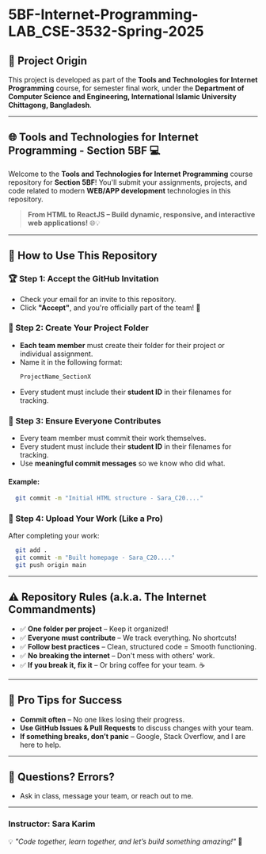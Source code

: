 # 5BF-Internet-Programming-LAB_CSE-3532-Spring-2025

## 📍 Project Origin
This project is developed as part of the **Tools and Technologies for Internet Programming** course, for semester final work, under the **Department of Computer Science and Engineering, International Islamic University Chittagong, Bangladesh**.

---

## 🌐 Tools and Technologies for Internet Programming - Section 5BF 💻  
Welcome to the **Tools and Technologies for Internet Programming** course repository for **Section 5BF**! You'll submit your assignments, projects, and code related to modern **WEB/APP development** technologies in this repository.

> **From HTML to ReactJS – Build dynamic, responsive, and interactive web applications!** 🌐💡

---

## 📌 How to Use This Repository  

### 🏆 Step 1: Accept the GitHub Invitation  
- Check your email for an invite to this repository.  
- Click **"Accept"**, and you're officially part of the team! 🎉  

### 📂 Step 2: Create Your Project Folder  
- **Each team member** must create their folder for their project or individual assignment.  
- Name it in the following format:  
  ```bash
  ProjectName_SectionX
  ```
- Every student must include their **student ID** in their filenames for tracking.

### 🤝 Step 3: Ensure Everyone Contributes  
- Every team member must commit their work themselves.
- Every student must include their **student ID** in their filenames for tracking.
- Use **meaningful commit messages** so we know who did what.

#### Example:  
```bash
  git commit -m "Initial HTML structure - Sara_C20...."
```

### 🚀 Step 4: Upload Your Work (Like a Pro)  
After completing your work:
```bash
  git add .
  git commit -m "Built homepage - Sara_C20...."
  git push origin main
```

---

## ⚠️ Repository Rules (a.k.a. The Internet Commandments)
- ✅ **One folder per project** – Keep it organized!
- ✅ **Everyone must contribute** – We track everything. No shortcuts!
- ✅ **Follow best practices** – Clean, structured code = Smooth functioning.
- ✅ **No breaking the internet** – Don't mess with others' work.
- ✅ **If you break it, fix it** – Or bring coffee for your team. ☕

---

## 🚀 Pro Tips for Success  
- **Commit often** – No one likes losing their progress.
- **Use GitHub Issues & Pull Requests** to discuss changes with your team.
- **If something breaks, don’t panic** – Google, Stack Overflow, and I are here to help.

---

## 📢 Questions? Errors?
- Ask in class, message your team, or reach out to me.

---

### Instructor: **Sara Karim**
💡 *"Code together, learn together, and let’s build something amazing!"* 🚀
